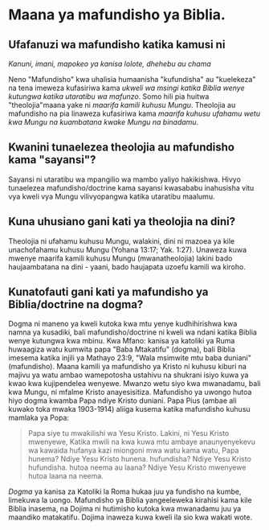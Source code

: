 ﻿# Maana ya mafundisho ya Biblia.

## Ufafanuzi wa mafundisho katika kamusi ni

_Kanuni, imani, mapokeo ya kanisa lolote, dhehebu au chama_

Neno "Mafundisho" kwa uhalisia humaanisha "kufundisha" au "kuelekeza" na tena imeweza kufasiriwa kama _ukweli wa msingi katika Biblia wenye kutungwa katika  utaratibu wa mafunzo_. Somo hili pia huitwa "theolojia"maana yake ni _maarifa kamili kuhusu Mungu_. Theolojia au mafundisho na pia linaweza kufasiriwa kama _maarifa kuhusu ufahamu wetu kwa Mungu na kuambatana kwake Mungu na binadamu_.

## Kwanini tunaelezea theolojia au mafundisho kama "sayansi"?

Sayansi ni utaratibu wa mpangilio wa mambo yaliyo hakikishwa. Hivyo tunaelezea mafundisho/doctrine kama sayansi kwasababu inahusisha vitu vya kweli vya Mungu vilivyopangwa katika utaratibu maalumu.

## Kuna uhusiano gani kati ya theolojia na dini?

Theolojia ni ufahamu kuhusu Mungu, walakini, dini ni mazoea ya kile unachofahamu kuhusu Mungu (Yohana 13:17; Yak. 1:27). Unaweza kuwa mwenye maarifa kamili kuhusu Mungu (mwanatheolojia) lakini bado haujaambatana na dini - yaani, bado haujapata uzoefu kamili wa kiroho.

## Kunatofauti gani kati ya mafundisho ya Biblia/doctrine na dogma?

Dogma ni maneno ya kweli kutoka kwa mtu yenye kudhihirishwa kwa namna ya kusadiki, bali mafundisho/doctrine ni kweli wa ndani katika Biblia wenye kutungwa kwa mbinu. Kwa Mfano: kanisa ya katoliki ya Ruma huwaagiza watu kumwita papa "Baba Mtakatifu" (dogma), bali Biblia imesema katika injili ya Mathayo 23:9, "Wala msimwite mtu baba duniani" (mafundisho). Maana kamili ya mafundisho ya Kristo ni kuhusu kiburi na majivu ya watu ambao wamepotosha ustahivu na shukrani isiyo kuwa ya kwao kwa kujipendelea wenyewe. Mwanzo wetu siyo kwa mwanadamu, bali kwa Mungu, ni mfalme Kristo anayesisitiza. Mafundisho ya uwongo hutoa hiyo dogma kwamba Papa ndiye Kristo duniani. Papa Pius (ambae ali kuwako toka mwaka 1903-1914) aliiga kusema katika mafundisho kuhusu mamlaka ya Popa:

> Papa siye tu mwakilishi wa Yesu Kristo. Lakini, ni Yesu Kristo mwenyewe, Katika mwili na kwa kuwa mtu ambaye anaunyenyekevu wa kawaida hufanya kazi miongoni mwa watu kama watu, Papa hunema? Ndiye Yesu Kristo hunena. hufundisha? Ndiye Yesu Kristo hufundisha. hutoa neema au laana? Ndiye Yesu Kristo mwenyewe hutoa laana na neema.

_Dogma_ ya kanisa za Katoliki la Roma hukaa juu ya fundisho  na kumbe, limekuwa la uongo. Mafundisho ya Biblia yangeeleweka kirahisi kama kile Biblia inasema, na Dojima ni hutimisho kutoka kwa mwanadamu juu ya maandiko matakatifu. Dojima inaweza kuwa kweli ila sio kwa wakati wote.

